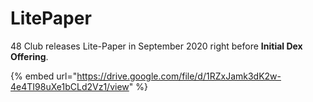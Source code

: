 # LitePaper

48 Club releases Lite-Paper in September 2020 right before **Initial Dex Offering**.

{% embed url="https://drive.google.com/file/d/1RZxJamk3dK2w-4e4TI98uXe1bCLd2Vz1/view" %}
